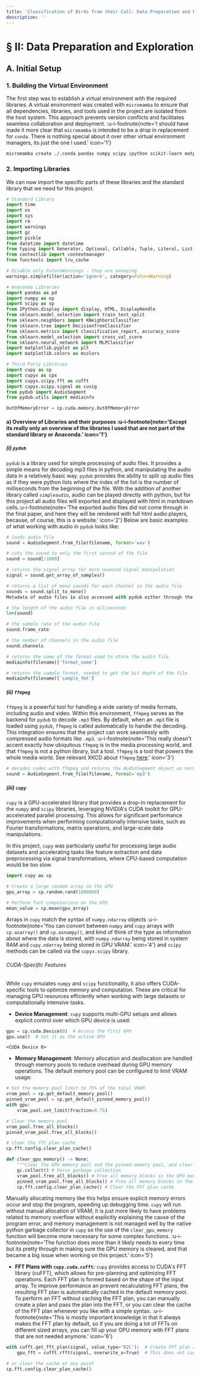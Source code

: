 ```yaml
---
title: 'Classification of Birds from their Call: Data Preparation and Exploration'
description: ''
---
```


# § II: Data Preparation and Exploration

## A. Initial Setup

### 1. Building the Virtual Environment

The first step was to establish a virtual environment with the required libraries. A virtual environment was created with `micromamba` to ensure that all dependencies, libraries, and tools used in the project are isolated from the host system. This approach prevents version conflicts and facilitates seamless collaboration and deployment. :u-i-footnote{note='I should have made it more clear that `micromamba` is intended to be a drop in replacement for `conda`. There is nothing special about it over other virtual environment managers, its just the one I used.' icon='1'}

```bash
micromamba create ./.conda pandas numpy scipy ipython scikit-learn matplotlib pydub ffmpeg cupy
```

### 2. Importing Libraries

We can now import the specific parts of these libraries and the standard library that we need for this project.

```python
# Standard Library
import time
import os
import sys
import re
import warnings
import gc
import pickle
from datetime import datetime
from typing import Generator, Optional, Callable, Tuple, Literal, List
from contextlib import contextmanager
from functools import lru_cache

# Disable only FutureWarnings - they are annoying
warnings.simplefilter(action='ignore', category=FutureWarning)

# Anaconda Libraries
import pandas as pd
import numpy as np
import scipy as sp
from IPython.display import display, HTML, DisplayHandle
from sklearn.model_selection import train_test_split
from sklearn.neighbors import KNeighborsClassifier
from sklearn.tree import DecisionTreeClassifier
from sklearn.metrics import classification_report, accuracy_score
from sklearn.model_selection import cross_val_score
from sklearn.neural_network import MLPClassifier
import matplotlib.pyplot as plt
import matplotlib.colors as mcolors

# Third Party Libraries
import cupy as cp
import cupyx as cpx
import cupyx.scipy.fft as cufft
import cupyx.scipy.signal as cusig
from pydub import AudioSegment
from pydub.utils import mediainfo

OutOfMemoryError = cp.cuda.memory.OutOfMemoryError
```

#### a) Overview of Libraries and their purposes :u-i-footnote{note='Except its really only an overview of the libraries I used that are not part of the standard library or Anaconda.' icon='1'}

##### (i) `pydub`

`pydub` is a library used for simple processing of audio files. It provides a simple means for decoding mp3 files in python, and manipulating the audio data in a relatively basic way. `pydub` provides the ability to split up audio files as if they were python lists where the index of the list is the number of milliseconds from the beginning of the file. With the addition of another library called `simpleaudio`, audio can be played directly with python, but for this project all audio files will exported and displayed with html in markdown cells.:u-i-footnote{note='The exported audio files did not come through in the final paper, and here they will be rendered with full html audio players, because, of course, this is a website.' icon='2'} Below are basic examples of what working with audio in `pydub` looks like:


```python
# loads audio file
sound = AudioSegment.from_file(filename, format='wav')

# cuts the sound to only the first second of the file
sound = sound[:1000]

# returns the signal array for more nuanced signal manipulation
signal = sound.get_array_of_samples()

# returns a list of mono sounds for each channel in the audio file
sounds = sound.split_to_mono()
Metadata of audio files is also accessed with pydub either through the pydub.AudioSegment object or through the pydub.utils.mediainfo function.

# the length of the audio file in miliseconds
len(sound)

# the sample rate of the audio file
sound.frame_rate

# the number of channels in the audio file
sound.channels

# returns the name of the format used to store the audio file
mediainfo(filename)['format_name']

# returns the sample format, needed to get the bit depth of the file
mediainfo(filename)['sample_fmt']
```

##### (ii) `ffmpeg`

`ffmpeg` is a powerful tool for handling a wide variety of media formats, including audio and video. Within this environment, `ffmpeg` serves as the backend for `pydub` to decode `.mp3` files. By default, when an `.mp3` file is loaded using `pydub`, `ffmpeg` is called automatically to handle the decoding. This integration ensures that the project can work seamlessly with compressed audio formats like `.mp3`. :u-i-footnote{note='This really doesn't accent exactly how ubiquitous `ffmpeg` is in the media processing world, and that `ffmpeg` is not a python library, but a tool. `ffmpeg` is a tool that powers the whole media world. See relevant XKCD about `ffmpeg` [here](https://xkcd.com/2347/).' icon='3'}

```python
# decodes codec with ffmpeg and returns the AudioSegment object as normal
sound = AudioSegment.from_file(filename, format='mp3')
```

##### (iii) `cupy`

`cupy` is a GPU-accelerated library that provides a drop-in replacement for the `numpy` and `scipy` libraries, leveraging NVIDIA's CUDA toolkit for GPU-accelerated parallel processing. This allows for significant performance improvements when performing computationally intensive tasks, such as Fourier transformations, matrix operations, and large-scale data manipulations.

In this project, `cupy` was particularly useful for processing large audio datasets and accelerating tasks like feature extraction and data preprocessing via signal transformations, where CPU-based computation would be too slow.

```python
import cupy as cp

# Create a large random array on the GPU
gpu_array = cp.random.rand(1000000)

# Perform fast computations on the GPU
mean_value = cp.mean(gpu_array)
```

Arrays in `cupy` match the syntax of `numpy.ndarray` objects :u-i-footnote{note='You can convert between `numpy` and `cupy` arrays with `cp.asarray()` and `cp.asnumpy()`, and kind of think of the type as information about where the data is stored, with `numpy.ndarray` being stored in system RAM and `cupy.ndarray` being stored in GPU VRAM.' icon='4'} and `scipy` methods can be called via the `cupyx.scipy` library.

###### CUDA-Specific Features

While `cupy` emulates `numpy` and `scipy` functionality, it also offers CUDA-specific tools to optimize memory and computation. These are critical for managing GPU resources efficiently when working with large datasets or computationally intensive tasks.

- **Device Management**: `cupy` supports multi-GPU setups and allows explicit control over which GPU device is used:

```python
gpu = cp.cuda.Device(0)  # Access the first GPU
gpu.use()  # Set it as the active GPU
```
```output
<CUDA Device 0>
```

- **Memory Management**: Memory allocation and deallocation are handled through memory pools to reduce overhead during GPU memory operations. The default memory pool can be configured to limit VRAM usage:

```python
# Set the memory pool limit to 75% of the total VRAM
vram_pool = cp.get_default_memory_pool()
pinned_vram_pool = cp.get_default_pinned_memory_pool()
with gpu:
    vram_pool.set_limit(fraction=0.75)

# Clear the memory pool
vram_pool.free_all_blocks()
pinned_vram_pool.free_all_blocks()

# clear the fft plan cache
cp.fft.config.clear_plan_cache()

def clear_gpu_memory() -> None:
    """Clear the GPU memory pool and the pinned memory pool, and clear the FFT plan cache."""
    gc.collect() # Force garbage collection
    vram_pool.free_all_blocks() # Free all memory blocks in the GPU memory pool
    pinned_vram_pool.free_all_blocks() # Free all memory blocks in the pinned memory pool
    cp.fft.config.clear_plan_cache() # Clear the FFT plan cache
```

Manually allocating memory like this helps ensure explicit memory errors occur and stop the program, speeding up debugging time. `cupy` will run without manual allocation of VRAM, it is just more likely to have problems related to memory overflow without explicitly explaining the cause of the program error, and memory management is not managed well by the native python garbage collector in `cupy` so the use of the `clear_gpu_memory` function will become more necessary for some complex functions. :u-i-footnote{note='The function does more than it likely needs to every time but its pretty through in making sure the GPU memory is cleared, and that became a big issue when working on this project.' icon='5'}

- **FFT Plans with `cupy.cuda.cufft`:** `cupy` provides access to CUDA's FFT library (cuFFT), which allows for pre-planning and optimizing FFT operations. Each FFT plan is formed based on the shape of the input array. To improve performance an prevent recalculating FFT plans, the resulting FFT plan is automatically cached in the default memory pool. To perform an FFT without caching the FFT plan, you can manually create a plan and pass the plan into the FFT, or you can clear the cache of the FFT plan whenever you like with a simple syntax. :u-i-footnote{note='This is mostly important knowledge in that it always makes the FFT plan by default, so if you are doing a lot of FFTs on different sized arrays, you can fill up your GPU memory with FFT plans that are not needed anymore.' icon='6'}

```python
with cufft.get_fft_plan(signal, value_type='R2C'):  # Create FFT plan and pass into FFT function
    gpu_fft = cufft.rfft(signal, overwrite_x=True)  # This does not cache FFT plan

# or clear the cache at any point
cp.fft.config.clear_plan_cache()
```